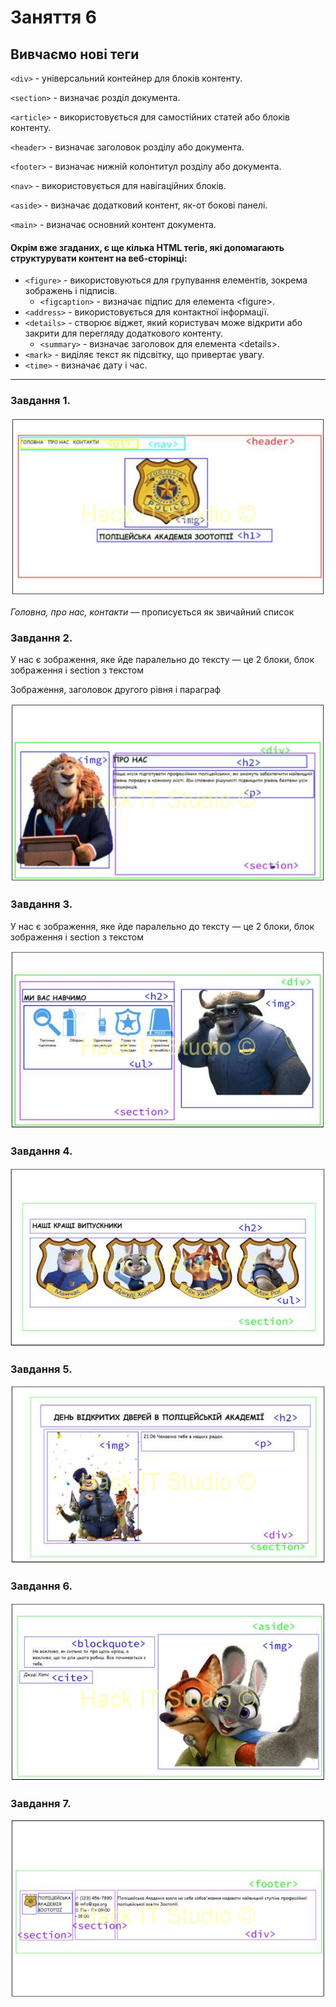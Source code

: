 # Заняття 6

## Вивчаємо нові теги


`<div>` - універсальний контейнер для блоків контенту.

`<section>` - визначає розділ документа.

`<article>` - використовується для самостійних статей або блоків контенту.

`<header>` - визначає заголовок розділу або документа.

`<footer>` - визначає нижній колонтитул розділу або документа.

`<nav>` - використовується для навігаційних блоків.

`<aside>` - визначає додатковий контент, як-от бокові панелі.

`<main>` - визначає основний контент документа.


#### Окрім вже згаданих, є ще кілька HTML тегів, які допомагають структурувати контент на веб-сторінці:

- `<figure>` - використовуються для групування елементів, зокрема зображень і підписів.
    - `<figcaption>` - визначає підпис для елемента \<figure\>.
- `<address>` - використовується для контактної інформації.
- `<details>` - створює віджет, який користувач може відкрити або закрити для перегляду додаткового контенту.
    - `<summary>` - визначає заголовок для елемента \<details\>.
- `<mark>` - виділяє текст як підсвітку, що привертає увагу.
- `<time>` - визначає дату і час.


---

### Завдання 1.

![завдання 1](task-06-1.jpeg)

_Головна, про нас, контакти_ — прописується як звичайний список

### Завдання 2.

У нас є зображення, яке йде паралельно до тексту — це 2 блоки, блок зображення і section з текстом 
	
Зображення, заголовок другого рівня і параграф

![завдання 2](task-06-2.jpeg)

### Завдання 3.

У нас є зображення, яке йде паралельно до тексту — це 2 блоки, блок зображення і section з текстом

![завдання 3](task-06-3.jpeg)

### Завдання 4.

![завдання 4](task-06-4.jpeg)


### Завдання 5.

![завдання 5](task-06-5.jpeg)


### Завдання 6.

![завдання 6](task-06-6.jpeg)

### Завдання 7.

![завдання 7](task-06-7.jpeg)
